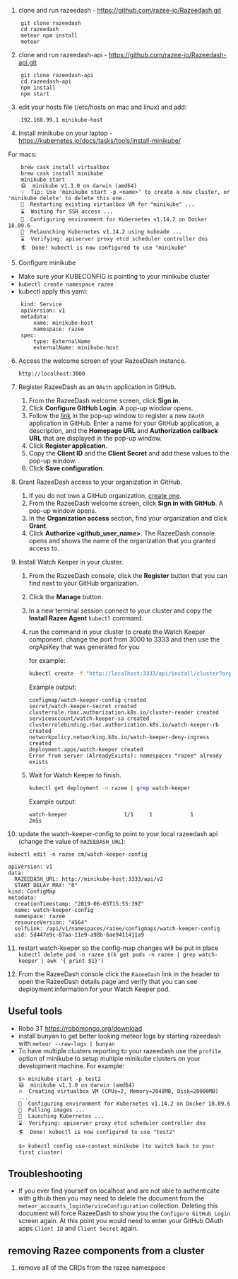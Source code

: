 1. clone and run razeedash - https://github.com/razee-io/Razeedash.git
```
    git clone razeedash
    cd razeedash
    meteor npm install
    meteor
```

2. clone and run razeedash-api - https://github.com/razee-io/Razeedash-api.git
```
    git clone razeedash-api
    cd razeedash-api
    npm install
    npm start
```

3. edit your hosts file (/etc/hosts on mac and linux) and add:
``` 
    192.168.99.1 minikube-host
```

4. Install minikube on your laptop - https://kubernetes.io/docs/tasks/tools/install-minikube/

For macs:
```
    brew cask install virtualbox
    brew cask install minikube
    minikube start
    😄  minikube v1.1.0 on darwin (amd64)
    💡  Tip: Use 'minikube start -p <name>' to create a new cluster, or 'minikube delete' to delete this one.
    🔄  Restarting existing virtualbox VM for "minikube" ...
    ⌛  Waiting for SSH access ...
    🐳  Configuring environment for Kubernetes v1.14.2 on Docker 18.09.6
    🔄  Relaunching Kubernetes v1.14.2 using kubeadm ...
    ⌛  Verifying: apiserver proxy etcd scheduler controller dns
    🏄  Done! kubectl is now configured to use "minikube"
```

5. Configure minikube 

- Make sure your KUBECONFIG is pointing to your minikube cluster
- `kubectl create namespace razee`
- kubectl apply this yaml:

```
    kind: Service
    apiVersion: v1
    metadata:
        name: minikube-host
        namespace: razee
    spec:
        type: ExternalName
        externalName: minikube-host 
```

6. Access the welcome screen of your RazeeDash instance.

   ```
   http://localhost:3000
   ```

7. Register RazeeDash as an `OAuth` application in GitHub.

    1. From the RazeeDash welcome screen, click **Sign in**.
    2. Click **Configure GitHub Login**. A pop-up window opens.
    3. Follow the [link](https://github.com/settings/applications/new) in the pop-up window to register a new `OAuth` application in GitHub. Enter a name for your GitHub application, a description, and the **Homepage URL** and **Authorization callback URL** that are displayed in the pop-up window.
    4. Click **Register application**.
    5. Copy the **Client ID** and the **Client Secret** and add these values to the pop-up window.
    6. Click **Save configuration**.


8. Grant RazeeDash access to your organization in GitHub.
    1. If you do not own a GitHub organization, [create one](https://help.github.com/en/articles/creating-a-new-organization-from-scratch).
    2. From the RazeeDash welcome screen, click **Sign in with GitHub**. A pop-up window opens.
    3. In the **Organization access** section, find your organization and click **Grant**.
    4. Click **Authorize <github_user_name>**. The RazeeDash console opens and shows the name of the organization that you granted access to.


9. Install Watch Keeper in your cluster.
    1. From the RazeeDash console, click the **Register** button that you can find next to your GitHub organization.
    2. Click the **Manage** button.
    3. In a new terminal session connect to your cluster and copy the **Install Razee Agent** `kubectl` command.
    4. run the command in your cluster to create the Watch Keeper component. change the port from 3000 to 3333 and then use the orgApiKey that was generated for you

       for example:
       ```bash
       kubectl create -f "http://localhost:3333/api/install/cluster?orgKey=<use_the_value_shown_in_razeedash>"
       ```

       Example output:

       ```
       configmap/watch-keeper-config created
       secret/watch-keeper-secret created
       clusterrole.rbac.authorization.k8s.io/cluster-reader created
       serviceaccount/watch-keeper-sa created
       clusterrolebinding.rbac.authorization.k8s.io/watch-keeper-rb created
       networkpolicy.networking.k8s.io/watch-keeper-deny-ingress created
       deployment.apps/watch-keeper created
       Error from server (AlreadyExists): namespaces "razee" already exists
       ```

    5. Wait for Watch Keeper to finish.

       ```bash
       kubectl get deployment -n razee | grep watch-keeper
       ```

       Example output:

       ```
       watch-keeper                  1/1     1            1           2m5s
       ```

10. update the watch-keeper-config to point to your local razeedash api (change the value of `RAZEEDASH_URL`):

`kubectl edit -n razee cm/watch-keeper-config`
```
apiVersion: v1
data:
  RAZEEDASH_URL: http://minikube-host:3333/api/v2
  START_DELAY_MAX: "0"
kind: ConfigMap
metadata:
  creationTimestamp: "2019-06-05T15:55:39Z"
  name: watch-keeper-config
  namespace: razee
  resourceVersion: "4564"
  selfLink: /api/v1/namespaces/razee/configmaps/watch-keeper-config
  uid: 5d447e9c-87aa-11e9-a98b-6ae9411411a9
```
11. restart watch-keeper so the config-map changes will be put in place
```kubectl delete pod -n razee $(k get pods -n razee | grep watch-keeper | awk '{ print $1}')```

12. From the RazeeDash console click the `RazeeDash` link in the header to open the RazeeDash details page and verify that you can see deployment information for your Watch Keeper pod. 

## Useful tools
- Robo 3T https://robomongo.org/download
- install bunyan to get better looking meteor logs by starting razeedash with `meteor --raw-logs | bunyan`
- To have multiple clusters reporting to your razeedash use the `profile` option of minikube to setup multiple minikube clusters on your development machine.  For example:
    ```
    $> minikube start -p test2
    😄  minikube v1.1.0 on darwin (amd64)
    🔥  Creating virtualbox VM (CPUs=2, Memory=2048MB, Disk=20000MB) ...
    🐳  Configuring environment for Kubernetes v1.14.2 on Docker 18.09.6
    🚜  Pulling images ...
    🚀  Launching Kubernetes ...
    ⌛  Verifying: apiserver proxy etcd scheduler controller dns
    🏄  Done! kubectl is now configured to use "test2"

    $> kubectl config use-context minikube (to switch back to your first cluster)
    ```

## Troubleshooting
- If you ever find yourself on localhost and are not able to authenticate with github then you may need to delete the document from the `meteor_accounts_loginServiceConfiguration` collection.  Deleting this document will force RazeeDash to show you the `Configure GitHub Login` screen again.  At this point you would need to enter your GitHub OAuth apps `Client ID` and `Client Secret` again.

## removing Razee components from a cluster
1. remove all of the CRDs from the razee namespace 

